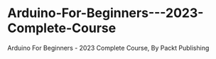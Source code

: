 


# Arduino-For-Beginners---2023-Complete-Course
Arduino For Beginners - 2023 Complete Course, By Packt Publishing

